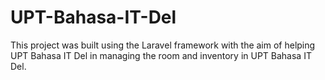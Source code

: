 # UPT-Bahasa-IT-Del
This project was built using the Laravel framework with the aim of helping UPT Bahasa IT Del in managing the room and inventory in UPT Bahasa IT Del.
